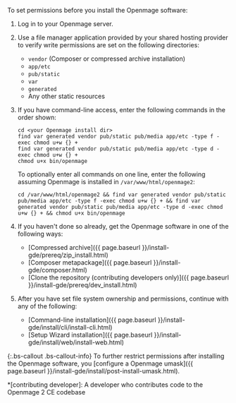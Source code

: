 To set permissions before you install the Openmage software:

1.	Log in to your Openmage server.
2.	Use a file manager application provided by your shared hosting provider to verify write permissions are set on the following directories:

	*	`vendor` (Composer or compressed archive installation)
	*	`app/etc`
	*	`pub/static`
	*	`var`
	*	`generated`
	*	Any other static resources

2.	If you have command-line access, enter the following commands in the order shown:

		cd <your Openmage install dir>
		find var generated vendor pub/static pub/media app/etc -type f -exec chmod u+w {} +
		find var generated vendor pub/static pub/media app/etc -type d -exec chmod u+w {} +
		chmod u+x bin/openmage

	To optionally enter all commands on one line, enter the following assuming Openmage is installed in `/var/www/html/openmage2`:

		cd /var/www/html/openmage2 && find var generated vendor pub/static pub/media app/etc -type f -exec chmod u+w {} + && find var generated vendor pub/static pub/media app/etc -type d -exec chmod u+w {} + && chmod u+x bin/openmage
3.	If you haven't done so already, get the Openmage software in one of the following ways:

	*	[Compressed archive]({{ page.baseurl }}/install-gde/prereq/zip_install.html)
	*	[Composer metapackage]({{ page.baseurl }}/install-gde/composer.html)
	*	[Clone the repository (contributing developers only)]({{ page.baseurl }}/install-gde/prereq/dev_install.html)
4.	After you have set file system ownership and permissions, continue with any of the following:

	*	[Command-line installation]({{ page.baseurl }}/install-gde/install/cli/install-cli.html)
	*	[Setup Wizard installation]({{ page.baseurl }}/install-gde/install/web/install-web.html)

{:.bs-callout .bs-callout-info}
To further restrict permissions after installing the Openmage software, you [configure a Openmage umask]({{ page.baseurl }}/install-gde/install/post-install-umask.html).


*[contributing developer]: A developer who contributes code to the Openmage 2 CE codebase
